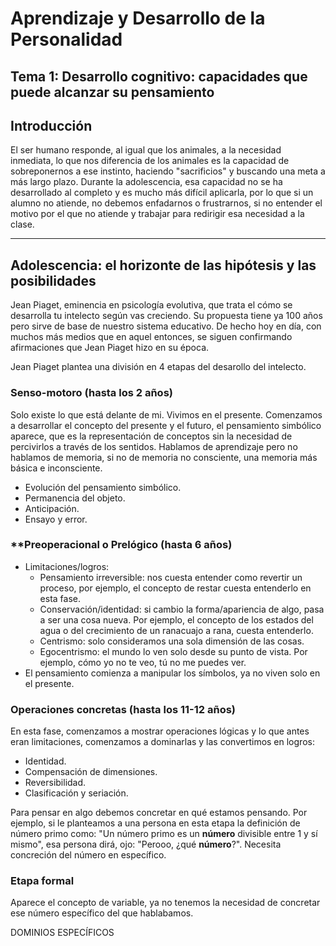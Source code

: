 # Aprendizaje y Desarrollo de la Personalidad

## Tema 1: Desarrollo cognitivo: capacidades que puede alcanzar su pensamiento

## Introducción

El ser humano responde, al igual que los animales, a la necesidad inmediata, lo que nos diferencia de los animales es la capacidad de sobreponernos a ese instinto, haciendo "sacrificios" y buscando una meta a más largo plazo. Durante la adolescencia, esa capacidad no se ha desarrollado al completo y es mucho más difícil aplicarla, por lo que si un alumno no atiende, no debemos enfadarnos o frustrarnos, si no entender el motivo por el que no atiende y trabajar para redirigir esa necesidad a la clase.

---

## Adolescencia: el horizonte de las hipótesis y las posibilidades

Jean Piaget, eminencia en psicología evolutiva, que trata el cómo se desarrolla tu intelecto según vas creciendo. Su propuesta tiene ya 100 años pero sirve de base de nuestro sistema educativo. De hecho hoy en día, con muchos más medios que en aquel entonces, se siguen confirmando afirmaciones que Jean Piaget hizo en su época. 

Jean Piaget plantea una división en 4 etapas del desarollo del intelecto.

### **Senso-motoro (hasta los 2 años)** 
Solo existe lo que está delante de mi. Vivimos en el presente. Comenzamos a desarrollar el concepto del presente y el futuro, el pensamiento simbólico aparece, que es la representación de conceptos sin  la necesidad de percivirlos a través de los sentidos. Hablamos de aprendizaje pero no hablamos de memoria, si no de memoria no consciente, una memoria más básica e inconsciente.

- Evolución del pensamiento simbólico.
- Permanencia del objeto.
- Anticipación.
- Ensayo y error.

### **Preoperacional o Prelógico (hasta 6 años)

- Limitaciones/logros:
    - Pensamiento irreversible: nos cuesta entender como revertir un proceso, por ejemplo, el concepto de restar cuesta entenderlo en esta fase.
    - Conservación/identidad: si cambio la forma/apariencia de algo, pasa a ser una cosa nueva. Por ejemplo, el concepto de los estados del agua o del crecimiento de un ranacuajo a rana, cuesta entenderlo.
    - Centrismo: solo consideramos una sola dimensión de las cosas.
    - Egocentrismo: el mundo lo ven solo desde su punto de vista. Por ejemplo, cómo yo no te veo, tú no me puedes ver.
- El pensamiento comienza a manipular los símbolos, ya no viven solo en el presente.

### **Operaciones concretas (hasta los 11-12 años)**

En esta fase, comenzamos a mostrar operaciones lógicas y lo que antes eran limitaciones, comenzamos a dominarlas y las convertimos en logros:

- Identidad.
- Compensación de dimensiones.
- Reversibilidad.
- Clasificación y seriación.

Para pensar en algo debemos concretar en qué estamos pensando. Por ejemplo, si le planteamos a una persona en esta etapa la definición de número primo como: "Un número primo es un **número** divisible entre 1 y sí mismo", esa persona dirá, ojo: "Perooo, ¿qué **número**?". Necesita concreción del número en específico.

### **Etapa formal**

Aparece el concepto de variable, ya no tenemos la necesidad de concretar ese número específico del que hablabamos. 

DOMINIOS ESPECÍFICOS
